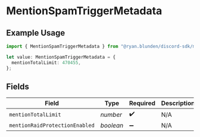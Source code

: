 # MentionSpamTriggerMetadata

## Example Usage

```typescript
import { MentionSpamTriggerMetadata } from "@ryan.blunden/discord-sdk/models/components";

let value: MentionSpamTriggerMetadata = {
  mentionTotalLimit: 470455,
};
```

## Fields

| Field                          | Type                           | Required                       | Description                    |
| ------------------------------ | ------------------------------ | ------------------------------ | ------------------------------ |
| `mentionTotalLimit`            | *number*                       | :heavy_check_mark:             | N/A                            |
| `mentionRaidProtectionEnabled` | *boolean*                      | :heavy_minus_sign:             | N/A                            |